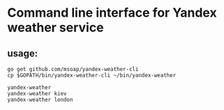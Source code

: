 Command line interface for Yandex weather service
=================================================

usage:
------

	go get github.com/msoap/yandex-weather-cli
    cp $GOPATH/bin/yandex-weather-cli ~/bin/yandex-weather

	yandex-weather
	yandex-weather kiev
	yandex-weather london
